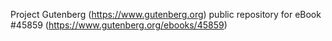 Project Gutenberg (https://www.gutenberg.org) public repository for eBook #45859 (https://www.gutenberg.org/ebooks/45859)
